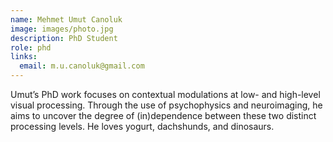 ```yaml
---
name: Mehmet Umut Canoluk
image: images/photo.jpg
description: PhD Student
role: phd
links:
  email: m.u.canoluk@gmail.com
---
```


Umut’s PhD work focuses on contextual modulations at low- and high-level visual processing. Through the use of psychophysics and neuroimaging, he aims to uncover the degree of (in)dependence between these two distinct processing levels. He loves yogurt, dachshunds, and dinosaurs.
